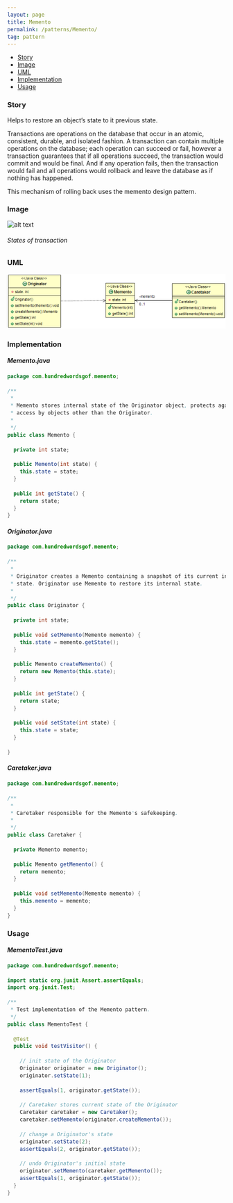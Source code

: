 ```yaml
---
layout: page
title: Memento
permalink: /patterns/Memento/
tag: pattern
---
```


* [Story](#Story)
* [Image](#Image)
* [UML](#UML)
* [Implementation](#Implementation)
* [Usage](#Usage)


###  <a id="Story"></a>Story 

Helps to restore an object’s state to it previous state.

Transactions are operations on the database that occur in an atomic, consistent, durable, and isolated fashion. 
A transaction can contain multiple operations on the database; each operation can succeed or fail, however a transaction guarantees that if all operations succeed, 
the transaction would commit and would be final. 
And if any operation fails, then the transaction would fail and all operations would rollback and leave the database as if nothing has happened.

This mechanism of rolling back uses the memento design pattern. 





###  <a id="Image"></a>Image 


![alt text](https://github.com/dstar55/100-words-design-patterns-java/blob/gh-pages-resources/memento.jpg "States of transaction")  
###### States of transaction 



###  <a id="UML"></a>UML 
[![](/assets/img/uml/memento.png)](/assets/img/uml/memento.png)

###  <a id="Implementation"></a>Implementation 

#### *Memento.java* 
```java 
package com.hundredwordsgof.memento;

/**
 * 
 * Memento stores internal state of the Originator object, protects against
 * access by objects other than the Originator.
 *
 */
public class Memento {

  private int state;

  public Memento(int state) {
    this.state = state;
  }

  public int getState() {
    return state;
  }
}
```

#### *Originator.java* 
```java 
package com.hundredwordsgof.memento;

/**
 * 
 * Originator creates a Memento containing a snapshot of its current internal
 * state. Originator use Memento to restore its internal state.
 * 
 */
public class Originator {

  private int state;

  public void setMemento(Memento memento) {
    this.state = memento.getState();
  }

  public Memento createMemento() {
    return new Memento(this.state);
  }

  public int getState() {
    return state;
  }

  public void setState(int state) {
    this.state = state;
  }

}
```

#### *Caretaker.java* 
```java 
package com.hundredwordsgof.memento;

/**
 * 
 * Caretaker responsible for the Memento's safekeeping.
 *
 */
public class Caretaker {

  private Memento memento;

  public Memento getMemento() {
    return memento;
  }

  public void setMemento(Memento memento) {
    this.memento = memento;
  }
}
```

###  <a id="Usage"></a>Usage 

#### *MementoTest.java* 
```java 
package com.hundredwordsgof.memento;

import static org.junit.Assert.assertEquals;
import org.junit.Test;

/**
 * Test implementation of the Memento pattern.
 */
public class MementoTest {

  @Test
  public void testVisitor() {

    // init state of the Originator
    Originator originator = new Originator();
    originator.setState(1);

    assertEquals(1, originator.getState());

    // Caretaker stores current state of the Originator
    Caretaker caretaker = new Caretaker();
    caretaker.setMemento(originator.createMemento());

    // change a Originator's state
    originator.setState(2);
    assertEquals(2, originator.getState());

    // undo Originator's initial state
    originator.setMemento(caretaker.getMemento());
    assertEquals(1, originator.getState());
  }
}
```

